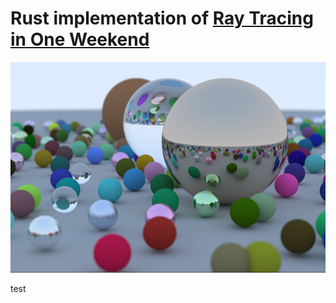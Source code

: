 # Rust implementation of [Ray Tracing in One Weekend][reference]
![one_weekend]

[one_weekend]: images/one_weekend.png
[reference]: https://github.com/RayTracing/raytracing.github.io

test